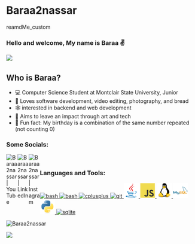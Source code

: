 # Baraa2nassar
 reamdMe_custom

### Hello and welcome, My name is Baraa ✌ 
![](https://komarev.com/ghpvc/?username=Baraa2nassar&color=blue) 


## Who is Baraa? 
- 💻 Computer Science Student at Montclair State University, Junior
- 🍞 Loves software development, video editing, photography, and bread
- 🕸 interested in backend and web development
- 🥅 Aims to leave an impact through art and tech
- 🎈 Fun fact: My birthday is a combination of the same number repeated (not counting 0)


### Some Socials:
[<img align="left" alt="Baraa2nassar | YouTube" width="30px" src="https://cdn-icons-png.flaticon.com/512/185/185983.png" />][youtube]
[<img align="left" alt="Baraa2nassar | LinkedIn" width="30px" src="https://cdn-icons.flaticon.com/png/512/1377/premium/1377213.png?token=exp=1641160372~hmac=4737b1ebaec3df2a718e6800023becf9" />][linkedin]
[<img align="left" alt="Baraa2nassar | Instagram" width="30px" src="https://cdn-icons.flaticon.com/png/512/3670/premium/3670125.png?token=exp=1641160289~hmac=fda7e5d57dd73d4e0671f0d6dc451f58" />][instagram]

<br />

</details>

<h3 align="left">Languages and Tools:</h3>
<p align="left"> <a href="https://www.postgresql.org/" target="_blank"> <img src="https://upload.wikimedia.org/wikipedia/commons/thumb/2/29/Postgresql_elephant.svg/993px-Postgresql_elephant.svg.png" alt="bash" width="40" height="40"/> </a> <a href="https://cloud.google.com/" target="_blank"> <img src="https://media.discordapp.net/attachments/767632792950407179/927318810720100422/social-icon-google-cloud-1200-630.png?width=503&height=502" alt="bash" width="40" height="40"/> </a> <a href="https://www.tutorialspoint.com/cprogramming/index.htm" target="_blank"> <img src="https://qph.fs.quoracdn.net/main-qimg-d2696a664169d5901d8dad5b65e0dba9" alt="cplusplus" width="40" height="40"/> </a> <a href="https://git-scm.com/" target="_blank"> <img src="https://www.vectorlogo.zone/logos/git-scm/git-scm-icon.svg" alt="git" width="40" height="40"/> </a> </a> <a href="https://www.java.com" target="_blank"> <img src="https://raw.githubusercontent.com/devicons/devicon/master/icons/java/java-original.svg" alt="java" width="40" height="40"/> </a> <a href="https://developer.mozilla.org/en-US/docs/Web/JavaScript" target="_blank"> <img src="https://raw.githubusercontent.com/devicons/devicon/master/icons/javascript/javascript-original.svg" alt="javascript" width="40" height="40"/> </a> <a href="https://www.linux.org/" target="_blank"> <img src="https://raw.githubusercontent.com/devicons/devicon/master/icons/linux/linux-original.svg" alt="linux" width="40" height="40"/> </a> </a> <a href="https://www.mysql.com/" target="_blank"> <img src="https://raw.githubusercontent.com/devicons/devicon/master/icons/mysql/mysql-original-wordmark.svg" alt="mysql" width="40" height="40"/> </a> <a href="https://www.python.org" target="_blank"> <img src="https://raw.githubusercontent.com/devicons/devicon/master/icons/python/python-original.svg" alt="python" width="40" height="40"/> </a> <a href="https://www.sqlite.org/" target="_blank"> <img src="https://www.vectorlogo.zone/logos/sqlite/sqlite-icon.svg" alt="sqlite" width="40" height="40"/> </a> </p>

<p><img src="https://github-readme-stats.vercel.app/api?username=Baraa2nassar&show_icons=true&locale=en&theme=dark" alt="Baraa2nassar" /></p>
<p><img src="https://github-readme-streak-stats.herokuapp.com/?user=Baraa2nassar&theme=nord&date_format=M%20j%5B%2C%20Y%5D" /></p>
<!-- [![GitHub Streak](//github-readme-streak-stats.herokuapp.com?user=Baraa2nassar&theme=nord&date_format=M%20j%5B%2C%20Y%5D)] -->

[youtube]: https://www.youtube.com/channel/UC8kNE4PAg6zodiZm3X6sLcg?app=desktop
[linkedin]: https://www.linkedin.com/in/baraa2nassar/
[instagram]: https://www.instagram.com/baraa2nassar/

